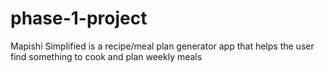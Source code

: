 # phase-1-project
Mapishi Simplified is a recipe/meal plan generator app that helps the user find something to cook and plan weekly meals 